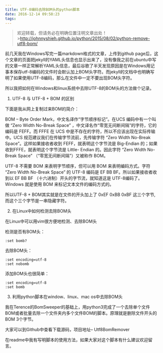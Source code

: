 ```yaml
---
title: UTF-8编码去除BOM头的python脚本
date: 2016-12-14 09:58:23
tags:
---
```

> 欢迎转载，但请务必在明确位置注明文章出处！ >http://johnnyshieh.github.io/python/2015/08/02/python-remove-utf8-bom/

前几天我在Windows写完一篇markdown格式的文章，上传到github page后，这个文章的页面把jekyll的YAML头信息也显示出来了，没有像我之前在ubuntu中写的文章一样正常解析YAML头信息，最后谷歌了半天发现原因是在Windows用记事本保存utf-8编码的文件时会默认加上BOM头字符。而jekyll的文档中也明确写明了如果使用UTF-8编码，那么在文件中一定不要出现BOM头字符。

所以我把如何在Windows和linux系统中去除UTF-8的BOM头的方法做个记录。

1. UTF-8 与 UTF-8 + BOM 的区别

下面是我从网上复制过来BOM的简介：

BOM – Byte Order Mark，中文名译作“字节顺序标记”。在UCS 编码中有一个叫做 “Zero Width No-Break Space” ，中文译名作“零宽无间断间隔”的字符，它的编码是 FEFF。而 FFFE 在 UCS 中是不存在的字符，所以不应该出现在实际传输中。UCS 规范建议我们在传输字节流前，先传输字符 “Zero Width No-Break Space”。这样如果接收者收到 FEFF，就表明这个字节流是 Big-Endian 的；如果收到FFFE，就表明这个字节流是 Little- Endian 的。因此字符 “Zero Width No-Break Space” （“零宽无间断间隔”）又被称作 BOM。

UTF-8 不需要 BOM 来表明字节顺序，但可以用 BOM 来表明编码方式。字符 “Zero Width No-Break Space” 的 UTF-8 编码是 EF BB BF。所以如果接收者收到以 EF BB BF （十六进制）开头的字节流，就知道这是 UTF-8编码了。Windows 就是使用 BOM 来标记文本文件的编码方式的。

所以UTF-8 + BOM其实就是在文件的开头加上了 0xEF 0xBB 0xBF 这三个字节,而这个三个字节是一串隐藏字符。

2. 在Linux中如何检测去除BOM头

在Linux中可以用vim很方便地检测、去除BOM头

检测是否有BOM头：

    :set bomb?
去除BOM头：

    :set encoding=utf-8
    :set nobomb
添加BOM头也很简单：

    :set encoding=utf-8
    :set bomb
3. 利用python脚本在window、linux、mac os中去除BOM头

我在Terence的BomSweeper的基础上，用python3完成了一个去除单个文件BOM或者批量去除一个文件夹内多个文件BOM的脚本。原理就是删除文件开头的BOM 3个字节。

大家可以到Github中查看下载源码，项目地址– Utf8BomRemover

在readme中我有写明脚本的使用方法，如果大家对这个脚本有什么建议欢迎留言。
